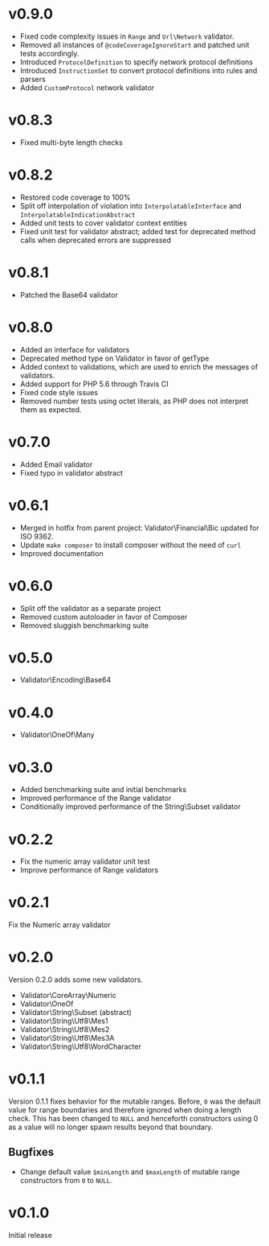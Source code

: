 # v0.9.0

- Fixed code complexity issues in `Range` and `Url\Network` validator.
- Removed all instances of `@codeCoverageIgnoreStart` and patched unit tests accordingly.
- Introduced `ProtocolDefinition` to specify network protocol definitions
- Introduced `InstructionSet` to convert protocol definitions into rules and parsers
- Added `CustomProtocol` network validator

# v0.8.3

- Fixed multi-byte length checks

# v0.8.2

- Restored code coverage to 100%
- Split off interpolation of violation into `InterpolatableInterface` and `InterpolatableIndicationAbstract`
- Added unit tests to cover validator context entities
- Fixed unit test for validator abstract; added test for deprecated method calls when deprecated errors are suppressed

# v0.8.1

- Patched the Base64 validator

# v0.8.0

- Added an interface for validators
- Deprecated method type on Validator in favor of getType
- Added context to validations, which are used to enrich the messages of 
validators.
- Added support for PHP 5.6 through Travis CI
- Fixed code style issues
- Removed number tests using octet literals, as PHP does not interpret them 
as expected.

# v0.7.0

- Added Email validator
- Fixed typo in validator abstract

# v0.6.1

- Merged in hotfix from parent project: Validator\Financial\Bic updated for ISO 9362.
- Update `make composer` to install composer without the need of `curl`
- Improved documentation

# v0.6.0

- Split off the validator as a separate project
- Removed custom autoloader in favor of Composer
- Removed sluggish benchmarking suite

# v0.5.0

- Validator\Encoding\Base64

# v0.4.0

- Validator\OneOf\Many

# v0.3.0

- Added benchmarking suite and initial benchmarks
- Improved performance of the Range validator
- Conditionally improved performance of the String\Subset validator

# v0.2.2

- Fix the numeric array validator unit test
- Improve performance of Range validators

# v0.2.1

Fix the Numeric array validator

# v0.2.0

Version 0.2.0 adds some new validators.

- Validator\CoreArray\Numeric
- Validator\OneOf
- Validator\String\Subset (abstract)
- Validator\String\Utf8\Mes1
- Validator\String\Utf8\Mes2
- Validator\String\Utf8\Mes3A
- Validator\String\Utf8\WordCharacter

# v0.1.1

Version 0.1.1 fixes behavior for the mutable ranges. Before, `0` was the default value
for range boundaries and therefore ignored when doing a length check.
This has been changed to `NULL` and henceforth constructors using 0 as a value will no
longer spawn results beyond that boundary.

## Bugfixes
- Change default value `$minLength` and `$maxLength` of mutable range constructors from
  `0` to `NULL`.

# v0.1.0

Initial release
